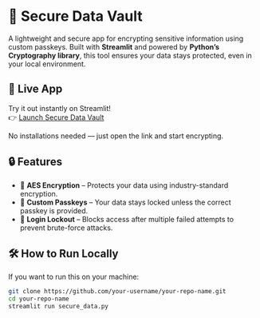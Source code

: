 # 🔐 Secure Data Vault

A lightweight and secure app for encrypting sensitive information using custom passkeys. Built with **Streamlit** and powered by **Python’s Cryptography library**, this tool ensures your data stays protected, even in your local environment.

## 🚀 Live App

Try it out instantly on Streamlit!  
👉 [Launch Secure Data Vault](https://secure-data-encryption-app-by-noorunisa.streamlit.app/)

No installations needed — just open the link and start encrypting.

## 🔒 Features

- 🔐 **AES Encryption** – Protects your data using industry-standard encryption.
- 🧩 **Custom Passkeys** – Your data stays locked unless the correct passkey is provided.
- 🚫 **Login Lockout** – Blocks access after multiple failed attempts to prevent brute-force attacks.

## 🛠️ How to Run Locally

If you want to run this on your machine:

```bash
git clone https://github.com/your-username/your-repo-name.git
cd your-repo-name
streamlit run secure_data.py
